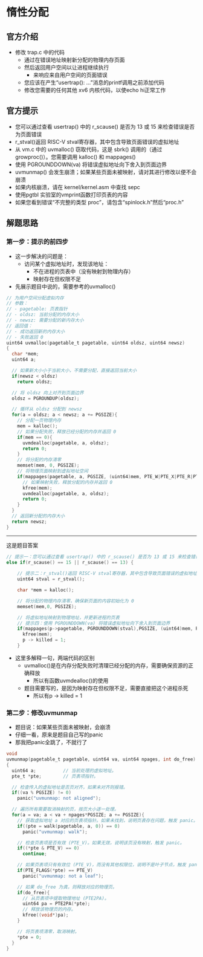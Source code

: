 # 惰性分配
## 官方介绍
+ 修改 trap.c 中的代码
  + 通过在错误地址映射新分配的物理内存页面
  + 然后返回用户空间以让进程继续执行
    + 来响应来自用户空间的页面错误
  + 您应该在产生“usertrap(): ...”消息的printf调用之前添加代码
  + 修改您需要的任何其他 xv6 内核代码，以使echo hi正常工作
## 官方提示
+ 您可以通过查看 usertrap() 中的 r_scause() 是否为 13 或 15 来检查错误是否为页面错误
+ r_stval()返回 RISC-V stval寄存器，其中包含导致页面错误的虚拟地址
+ 从 vm.c 中的 uvmalloc() 窃取代码，这是 sbrk() 调用的（通过 growproc()）。您需要调用 kalloc() 和 mappages()
+ 使用 PGROUNDDOWN(va) 将错误虚拟地址向下舍入到页面边界
+ uvmunmap() 会发生崩溃；如果某些页面未被映射，请对其进行修改以便不会崩溃
+ 如果内核崩溃，请在 kernel/kernel.asm 中查找 sepc
+ 使用pgtbl 实验室的vmprint函数打印页表的内容
+ 如果您看到错误“不完整的类型 proc”，请包含“spinlock.h”然后“proc.h”
## 解题思路
### 第一步：提示的前四步
+ 这一步解决的问题是：
  + 访问某个虚拟地址时，发现该地址：
    + 不在进程的页表中（没有映射到物理内存）
    + 映射存在但权限不足
+ 先展示题目中说的，需要参考的uvmalloc()
```c
// 为用户空间分配虚拟内存
// 参数：
// - pagetable: 页表指针
// - oldsz: 当前分配的内存大小
// - newsz: 需要分配的新内存大小
// 返回值：
// - 成功返回新的内存大小
// - 失败返回 0
uint64 uvmalloc(pagetable_t pagetable, uint64 oldsz, uint64 newsz)
{
  char *mem;
  uint64 a;

  // 如果新大小小于当前大小，不需要分配，直接返回当前大小
  if(newsz < oldsz)
    return oldsz;

  // 将 oldsz 向上对齐到页面边界
  oldsz = PGROUNDUP(oldsz);

  // 循环从 oldsz 分配到 newsz
  for(a = oldsz; a < newsz; a += PGSIZE){
    // 分配一页物理内存
    mem = kalloc();
    // 如果分配失败，释放已经分配的内存并返回 0
    if(mem == 0){
      uvmdealloc(pagetable, a, oldsz);
      return 0;
    }
    // 将分配的内存清零
    memset(mem, 0, PGSIZE);
    // 将物理页面映射到虚拟地址空间
    if(mappages(pagetable, a, PGSIZE, (uint64)mem, PTE_W|PTE_X|PTE_R|PTE_U) != 0){
      // 如果映射失败，释放分配的内存并返回 0
      kfree(mem);
      uvmdealloc(pagetable, a, oldsz);
      return 0;
    }
  }
  // 返回新分配的内存大小
  return newsz;
}
```
------------------------
这是题目答案
```c
// 提示一：您可以通过查看 usertrap() 中的 r_scause() 是否为 13 或 15 来检查错误是否为页面错误
else if(r_scause() == 15 || r_scause() == 13) {
    
    // 提示二：r_stval()返回 RISC-V stval寄存器，其中包含导致页面错误的虚拟地址
    uint64 stval = r_stval();

    char *mem = kalloc();

    // 将分配的物理内存清零，确保新页面的内容初始化为 0
    memset(mem,0, PGSIZE);

    // 将虚拟地址映射到物理地址，并更新进程的页表
    // 提示四：使用 PGROUNDDOWN(va) 将错误虚拟地址向下舍入到页面边界
    if(mappages(p->pagetable, PGROUNDDOWN(stval),PGSIZE, (uint64)mem, PTE_W|PTE_R|PTE_X|PTE_U) != 0){
      kfree(mem);
      p -> killed = 1;
    }
```
+ 这里多解释一句，两端代码的区别
  + uvmalloc()是在内存分配失败时清理已经分配的内存，需要确保资源的正确释放
    + 所以有函数uvmdealloc()的使用
  + 题目需要写的，是因为映射存在但权限不足，需要直接把这个进程杀死
    + 所以有p -> killed = 1

### 第二步：修改uvmunmap
+ 题目说：如果某些页面未被映射，会崩溃
+ 仔细一看，原来是题目自己写的panic
+ 那我把panic全跳了，不就行了
```c
void
uvmunmap(pagetable_t pagetable, uint64 va, uint64 npages, int do_free)
{
  uint64 a;          // 当前处理的虚拟地址。
  pte_t *pte;        // 页表项指针。

  // 检查传入的虚拟地址是否页对齐，如果未对齐则报错。
  if((va % PGSIZE) != 0)
    panic("uvmunmap: not aligned");

  // 遍历所有需要取消映射的页，按页大小逐一处理。
  for(a = va; a < va + npages*PGSIZE; a += PGSIZE){
    // 获取虚拟地址 a 对应的页表项指针。如果未找到，说明页表存在问题，触发 panic。
    if((pte = walk(pagetable, a, 0)) == 0)
      panic("uvmunmap: walk");

    // 检查页表项是否有效 (PTE_V)。如果无效，说明该页没有映射，触发 panic。
    if((*pte & PTE_V) == 0)
      continue;

    // 如果页表项只有有效位 (PTE_V)，而没有其他权限位，说明不是叶子节点，触发 panic。
    if(PTE_FLAGS(*pte) == PTE_V)
      panic("uvmunmap: not a leaf");

    // 如果 do_free 为真，则释放对应的物理页。
    if(do_free){
      // 从页表项中提取物理地址 (PTE2PA)。
      uint64 pa = PTE2PA(*pte);
      // 释放该物理页的内存。
      kfree((void*)pa);
    }

    // 将页表项清零，取消映射。
    *pte = 0;
  }
}
```



















